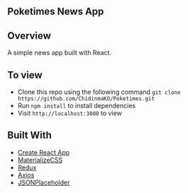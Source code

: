 ## Poketimes News App

## Overview
A simple news app built with React.

## To view
* Clone this repo using the following command `git clone https://github.com/ChidinmaKO/Poketimes.git`
* Run `npm install` to install dependencies
* Visit `http://localhost:3000` to view

## Built With
* [Create React App](https://github.com/facebook/create-react-app)
* [MaterializeCSS](https://materializecss.com/)
* [Redux](https://redux.js.org/)
* [Axios](https://github.com/axios/axios)
* [JSONPlaceholder](https://jsonplaceholder.typicode.com/)
